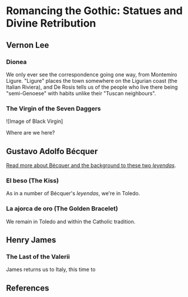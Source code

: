 <param ve-config
  title="Romancing the Gothic: Statues and Divine Retribution"
  source-image="https://iiif.wellcomecollection.org/image/B0009092.jpg/full/2048%2C/0/default.jpg"
  banner="https://jstor-labs.github.io/plant-humanities/images/banners/peony.jpg"
  layout="vtl"
  num-maps="4"
  num-images="4"
  num-primary-sources="1"
  author="Dr Dominique Gracia">
  
  <param ve-entity title="Vernon Lee" eid="Q2669614" aliases="Lee">

# Romancing the Gothic: Statues and Divine Retribution
## <span ve-entity title="Vernon Lee" eid="Q2669614">Vernon Lee</span>
### Dionea

<param ve-image title="Myrtle tree" url="https://static.wikia.nocookie.net/greekmythology/images/a/a7/5db8fdba1ef8f21a8fa48c3d8d9a02dd.jpg">

We only ever see the correspondence going one way, from Montemiro Ligure. "Ligure" places the town somewhere on the Ligurian coast (the Italian Riviera), and De Rosis tells us of the people who live there being "semi-Genoese" with habits unlike their "Tuscan neighbours". 

### The Virgin of the Seven Daggers

![Image of Black Virgin]

Where are we here?

## Gustavo Adolfo Bécquer

[Read more about Bécquer and the background to these two *leyendas*](becquer).

### El beso (The Kiss)

As in a number of Bécquer's *leyendas*, we're in Toledo. 

### La ajorca de oro (The Golden Bracelet)

We remain in Toledo and within the Catholic tradition.

## Henry James
### The Last of the Valerii

James returns us to Italy, this time to

## References

[^1]: For more about Vernon Lee and her work, check out my biographical entry about her on the [Literary Encylopedia](https://www.literaryencyclopedia.com/php/speople.php?rec=true&UID=2677). 
